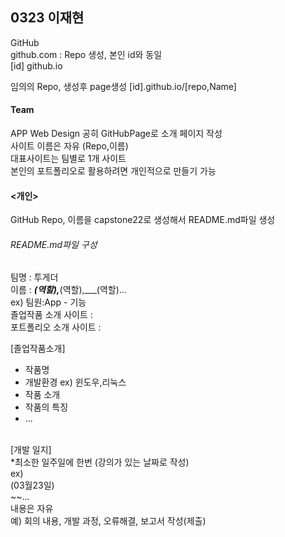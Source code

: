 ## 0323 이재현

GitHub <br>
github.com : Repo 생성, 본인 id와 동일 <br>
[id] github.io <br>

임의의 Repo, 생성후 page생성
[id].github.io/[repo,Name]

#### Team

APP Web Design 공히 GitHubPage로 소개 페이지 작성 <br>
사이트 이름은 자유 (Repo,이름) <br>
대표사이트는 팀별로 1개 사이트 <br>
본인의 포트폴리오로 활용하려면 개인적으로 만들기 가능 <br>

#### <개인>
GitHub Repo, 이름을 capstone22로 생성해서 README.md파일 생성 <br>

###### README.md파일 구성
팀명 : 투게더 <br>
이름 : ___(역할),___(역할),___(역할)... <br> 
ex) 팀원:App - 기능 <br>
졸업작품 소개 사이트 : <URL> <br>
포트폴리오 소개 사이트 : <URL> <br>

[졸업작품소개]
- 작품명 <br>
- 개발환경 ex) 윈도우,리눅스 <br>
- 작품 소개 <br>
- 작품의 특징 <br>
- ... <br>
<br>
[개발 일지]<br>
*최소한 일주일에 한번 (강의가 있는 날짜로 작성)<br>
ex) <br>
(03월23일) <br>
~~... <br>
내용은 자유 <br>
예) 회의 내용, 개발 과정, 오류해결, 보고서 작성(제출) <br>
